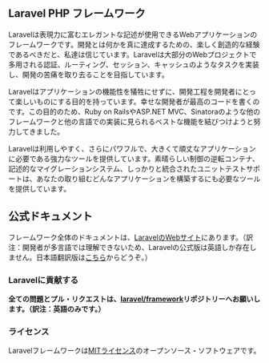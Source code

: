 ## Laravel PHP フレームワーク

Laravelは表現力に富むエレガントな記述が使用できるWebアプリケーションのフレームワークです。開発とは何かを真に達成するための、楽しく創造的な経験であるべきだと、私達は信じています。Laravelは大部分のWebプロジェクトで多用される認証、ルーティング、セッション、キャッシュのようなタスクを実装し、開発の苦痛を取り去ることを目指しています。

Laravelはアプリケーションの機能性を犠牲にせずに、開発工程を開発者にとって楽しいものにする目的を持っています。幸せな開発者が最高のコードを書くのです。この目的のため、Ruby on RailsやASP.NET MVC、Sinatoraのような他のフレームワークと他の言語での実装に見られるベストな機能を結びつけようと努力してきました。

Laravelは利用しやすく、さらにパワフルで、大きくて頑丈なアプリケーションに必要である強力なツールを提供しています。素晴らしい制御の逆転コンテナ、記述的なマイグレーションシステム、しっかりと統合されたユニットテストサポートは、あなたの取り組むどんなアプリケーションを構築するにも必要なツールを提供しています。

## 公式ドキュメント

フレームワーク全体のドキュメントは、[LaravelのWebサイト](http://laravel.com/docs)にあります。（訳注：開発者が多言語では理解できないため、Laravelの公式版は英語しか存在しません。日本語翻訳版は[こちら](http://laravel4.kore1server.com/docs)からどうぞ。）

### Laravelに貢献する

**全ての問題とプル・リクエストは、[laravel/framework](http://github.com/laravel/framework)リポジトリーへお願いします。（訳注：英語のみです。）**

### ライセンス

Laravelフレームワークは[MITライセンス](http://opensource.org/licenses/MIT)のオープンソース・ソフトウェアです。
